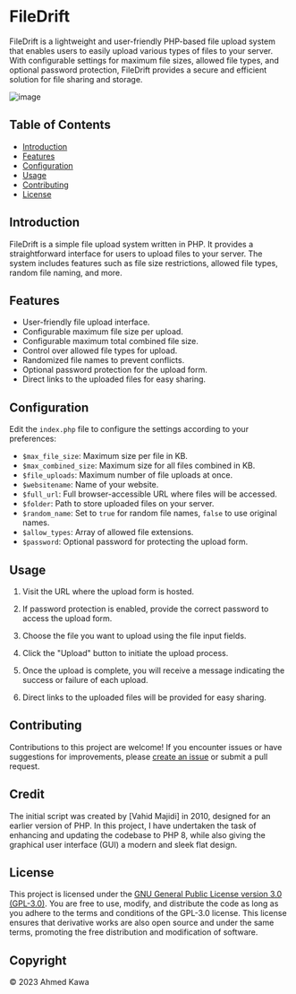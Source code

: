 # FileDrift
FileDrift is a lightweight and user-friendly PHP-based file upload system that enables users to easily upload various types of files to your server. With configurable settings for maximum file sizes, allowed file types, and optional password protection, FileDrift provides a secure and efficient solution for file sharing and storage.

![image](https://github.com/Axmaw98/FileDrift/assets/90964275/b5092ab3-fa4c-41e4-aa40-3b6586ccdf18)


## Table of Contents

- [Introduction](#introduction)
- [Features](#features)
- [Configuration](#configuration)
- [Usage](#usage)
- [Contributing](#contributing)
- [License](#license)

## Introduction

FileDrift is a simple file upload system written in PHP. It provides a straightforward interface for users to upload files to your server. The system includes features such as file size restrictions, allowed file types, random file naming, and more.

## Features

- User-friendly file upload interface.
- Configurable maximum file size per upload.
- Configurable maximum total combined file size.
- Control over allowed file types for upload.
- Randomized file names to prevent conflicts.
- Optional password protection for the upload form.
- Direct links to the uploaded files for easy sharing.



## Configuration

Edit the `index.php` file to configure the settings according to your preferences:

- `$max_file_size`: Maximum size per file in KB.
- `$max_combined_size`: Maximum size for all files combined in KB.
- `$file_uploads`: Maximum number of file uploads at once.
- `$websitename`: Name of your website.
- `$full_url`: Full browser-accessible URL where files will be accessed.
- `$folder`: Path to store uploaded files on your server.
- `$random_name`: Set to `true` for random file names, `false` to use original names.
- `$allow_types`: Array of allowed file extensions.
- `$password`: Optional password for protecting the upload form.


## Usage

1. Visit the URL where the upload form is hosted.

2. If password protection is enabled, provide the correct password to access the upload form.

3. Choose the file you want to upload using the file input fields.

4. Click the "Upload" button to initiate the upload process.

5. Once the upload is complete, you will receive a message indicating the success or failure of each upload.

6. Direct links to the uploaded files will be provided for easy sharing.

## Contributing

Contributions to this project are welcome! If you encounter issues or have suggestions for improvements, please [create an issue](https://github.com/Axmaw98/FileDrift/issues) or submit a pull request.

## Credit

The initial script was created by [Vahid Majidi] in 2010, designed for an earlier version of PHP. In this project, I have undertaken the task of enhancing and updating the codebase to PHP 8, while also giving the graphical user interface (GUI) a modern and sleek flat design.


## License

This project is licensed under the [GNU General Public License version 3.0 (GPL-3.0)](https://github.com/Axmaw98/FileDrift/blob/main/LICENSE). You are free to use, modify, and distribute the code as long as you adhere to the terms and conditions of the GPL-3.0 license. This license ensures that derivative works are also open source and under the same terms, promoting the free distribution and modification of software.

## Copyright

© 2023  Ahmed Kawa
